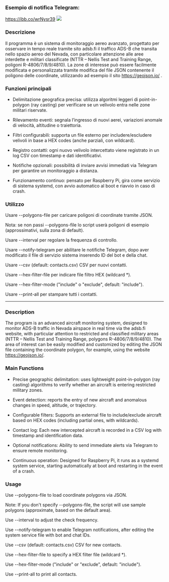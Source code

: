 ### Esempio di notifica Telegram: ###

<img>https://ibb.co/wrNysr39</img>
<img src="https://ibb.co/wrNysr39">

### Descrizione ###

Il programma è un sistema di monitoraggio aereo avanzato, progettato per osservare in tempo reale tramite sito adsb.fi il traffico ADS-B che transita nello spazio aereo del Nevada, con particolare attenzione alle aree interdette e militari classificate (NTTR – Nellis Test and Training Range, poligoni R-4806/7/8/9/4810). La zone di interesse può essere facilmente modificata e personalizzata tramite modifica del file JSON contenente il poligono delle coordinate, utilizzando ad esempio il sito https://geojson.io/ .

### Funzioni principali ###

- Delimitazione geografica precisa: utilizza algoritmi leggeri di point-in-polygon (ray casting) per verificare se un velivolo entra nelle zone militari riservate.

- Rilevamento eventi: segnala l’ingresso di nuovi aerei, variazioni anomale di velocità, altitudine o traiettoria.

- Filtri configurabili: supporta un file esterno per includere/escludere velivoli in base a HEX codes (anche parziali, con wildcard).

- Registro contatti: ogni nuovo velivolo intercettato viene registrato in un log CSV con timestamp e dati identificativi.

- Notifiche opzionali: possibilità di inviare avvisi immediati via Telegram per garantire un monitoraggio a distanza.

- Funzionamento continuo: pensato per Raspberry Pi, gira come servizio di sistema systemd, con avvio automatico al boot e riavvio in caso di crash.

### Utilizzo ###

Usare --polygons-file <file> per caricare poligoni di coordinate tramite JSON.

Nota: se non passi --polygons-file lo script userà poligoni di esempio (approssimativi, sulla zona di default).

Usare --interval <secondi> per regolare la frequenza di controllo.

Usare --notify-telegram per abilitare le notifiche Telegram, dopo aver modificato il file di servizio sistema inserendo ID del bot e della chat.

Usare --csv (default: contacts.csv) CSV per nuovi contatti.

Usare --hex-filter-file per indicare file filtro HEX (wildcard *).

Usare --hex-filter-mode ("include" o "exclude", default: "include").

Usare --print-all per stampare tutti i contatti.

---

### Description ###

The program is an advanced aircraft monitoring system, designed to monitor ADS-B traffic in Nevada airspace in real time via the adsb.fi website, with particular attention to restricted and classified military areas (NTTR – Nellis Test and Training Range, polygons R-4806/7/8/9/4810). The area of ​​interest can be easily modified and customized by editing the JSON file containing the coordinate polygon, for example, using the website https://geojson.io/.

### Main Functions ###

- Precise geographic delimitation: uses lightweight point-in-polygon (ray casting) algorithms to verify whether an aircraft is entering restricted military zones.

- Event detection: reports the entry of new aircraft and anomalous changes in speed, altitude, or trajectory.

- Configurable filters: Supports an external file to include/exclude aircraft based on HEX codes (including partial ones, with wildcards).

- Contact log: Each new intercepted aircraft is recorded in a CSV log with timestamp and identification data.

- Optional notifications: Ability to send immediate alerts via Telegram to ensure remote monitoring.

- Continuous operation: Designed for Raspberry Pi, it runs as a systemd system service, starting automatically at boot and restarting in the event of a crash.

### Usage ###

Use --polygons-file <file> to load coordinate polygons via JSON.

Note: If you don't specify --polygons-file, the script will use sample polygons (approximate, based on the default area).

Use --interval <seconds> to adjust the check frequency.

Use --notify-telegram to enable Telegram notifications, after editing the system service file with bot and chat IDs.

Use --csv (default: contacts.csv) CSV for new contacts.

Use --hex-filter-file to specify a HEX filter file (wildcard *).

Use --hex-filter-mode ("include" or "exclude", default: "include").

Use --print-all to print all contacts.
